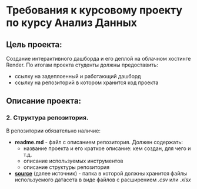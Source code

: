 # Требования к курсовому проекту по курсу Анализ Данных

## Цель проекта: 
Создание интерактивного дашборда и его деплой на облачном хостинге Render. По итогам проекта студенты должны предоставить:
* ссылку на задеплоенный и работающий дашборд
* ссылку на репозиторий в котором хранится код проекта

## Описание проекта:
### 2. Структура репозитория.
В репозитории обязательно наличие:
* **readme.md** - файл с описанием репозитория. Должен содержать:
    * название проекта и его краткое описание: кем создан, для чего и т.д.
    * описание используемых инструментов
    * описание структуры репозитория
* <u>**source**</u> (далее источник) - папка в которой должны хранится файлы используемого датасета в виде файлов с расширением *.csv* или *.xlsx*
